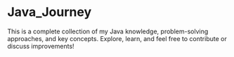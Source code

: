 # Java_Journey
This is a complete collection of my Java knowledge, problem-solving approaches, and key concepts. Explore, learn, and feel free to contribute or discuss improvements!
